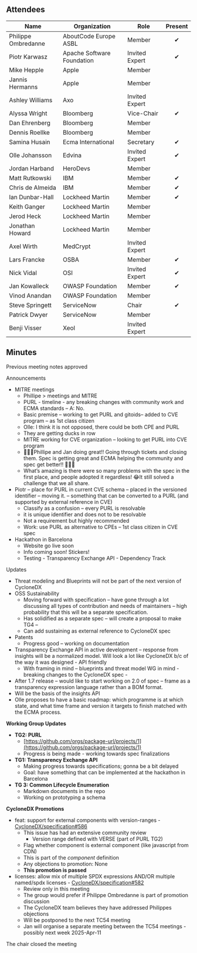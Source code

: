 ## Attendees

| Name                | Organization               | Role           | Present  |
|---------------------|----------------------------|----------------|:--------:|
| Philippe Ombredanne | AboutCode Europe ASBL      | Member         | &#x2714; |
| Piotr Karwasz       | Apache Software Foundation | Invited Expert | &#x2714; |
| Mike Hepple         | Apple                      | Member         |          |
| Jannis Hermanns     | Apple                      | Member         |          |
| Ashley Williams     | Axo                        | Invited Expert |          |
| Alyssa Wright       | Bloomberg                  | Vice-Chair     | &#x2714; |
| Dan Ehrenberg       | Bloomberg                  | Member         |          |
| Dennis Roellke      | Bloomberg                  | Member         |          |
| Samina Husain       | Ecma International         | Secretary      | &#x2714; |
| Olle Johansson      | Edvina                     | Invited Expert | &#x2714; |
| Jordan Harband      | HeroDevs                   | Member         |          |
| Matt Rutkowski      | IBM                        | Member         | &#x2714; |
| Chris de Almeida    | IBM                        | Member         | &#x2714; |
| Ian Dunbar-Hall     | Lockheed Martin            | Member         | &#x2714; |
| Keith Ganger        | Lockheed Martin            | Member         |          |
| Jerod Heck          | Lockheed Martin            | Member         |          |
| Jonathan Howard     | Lockheed Martin            | Member         |          |
| Axel Wirth          | MedCrypt                   | Invited Expert |          |
| Lars Francke        | OSBA                       | Member         | &#x2714; |
| Nick Vidal          | OSI                        | Invited Expert | &#x2714; |
| Jan Kowalleck       | OWASP Foundation           | Member         | &#x2714; |
| Vinod Anandan       | OWASP Foundation           | Member         |          |
| Steve Springett     | ServiceNow                 | Chair          | &#x2714; |
| Patrick Dwyer       | ServiceNow                 | Member         |          |
| Benji Visser        | Xeol                       | Invited Expert |          |

## Minutes

Previous meeting notes approved

Announcements

* MITRE meetings
    * Phillipe > meetings and MITRE
    * PURL - timeline - any breaking changes with community work and ECMA standards – A: No.
    * Basic premise – working to get PURL and gitoids– added to CVE program – as 1st class citizen
    * Olle: I think it is not opposed, there could be both CPE and PURL
    * They are getting ducks in row
    * MITRE working for CVE organization – looking to get PURL into CVE program
    * 🎉🎉🎉Phillipe and Jan doing great!! Going through tickets and closing them. Spec is getting great and ECMA helping the community and spec get better!! 🎉🎉🎉
    * What’s amazing is there were so many problems with the spec in the first place, and people adopted it regardless! 😂It still solved a challenge that we all share.
* Piotr – place for PURL in current CVE schema – placed in the versioned identifier – moving it. – something that can be converted to a PURL (and supported by external reference in CVE)
    * Classify as a confusion – every PURL is resolvable
    * it is unique identifier and does not to be resolvable
    * Not a requirement but highly recommended
    * Work: use PURL as alternative to CPEs – 1st class citizen in CVE spec
* Hackathon in Barcelona
    * Website go live soon
    * Info coming soon! Stickers!
    * Testing - Transparency Exchange API - Dependency Track

Updates

* Threat modeling and Blueprints will not be part of the next version of CycloneDX
* OSS Sustainability
    * Moving forward with specification – have gone through a lot discussing all types of contribution and needs of maintainers – high probability that this will be a separate specification.
    * Has solidified as a separate spec – will create a proposal to make TG4 –
    * Can add sustaining as external reference to CycloneDX spec
* Patents
    * Progress good – working on documentation
* Transparency Exchange API in active development – response from insights will be a normalized model. Will look a lot like CycloneDX b/c of the way it was designed - API friendly
    * With framing in mind – blueprints and threat model WG in mind - breaking changes to the CycloneDX spec  -
* After 1.7 release – would like to start working on 2.0 of spec – frame as a transparency expression language rather than a BOM format.
* Will be the basis of the insights API
* Olle proposes to have a basic roadmap: which programme is at which state, and what time frame and version it targets to finish matched with the ECMA process.

**Working Group Updates**

* **TG2: PURL**
    * [https://github.com/orgs/package-url/projects/1](https://github.com/orgs/package-url/projects/1)
    * Progress is being made - working towards spec finalizations
* **TG1: Transparency Exchange API**
    * Making progress towards specifications; gonna be a bit delayed
    * Goal: have something that can be implemented at the hackathon in Barcelona
* **TG 3: Common Lifecycle Enumeration**
    * Markdown documents in the repo
    * Working on prototyping a schema

**CycloneDX Promotions**

* feat: support for external components with version-ranges - [CycloneDX/specification#586](https://github.com/CycloneDX/specification/pull/586)
    * This issue has had an extensive community review
        * Version range defined with VERSE (part of PURL TG2)
    * Flag whether component is external component (like javascript from CDN)
    * This is part of the *component* definition
    * Any objections to promotion: None
    * **This promotion is passed**
* licenses: allow mix of multiple SPDX expressions AND/OR multiple named/spdx licenses - [CycloneDX/specification#582](https://github.com/CycloneDX/specification/pull/582)
    * Review only in this meeting
    * The group would prefer if Philippe Ombredanne is part of promotion discussion
    * The CycloneDX team believes they have addressed Philippes objections
    * Will be postponed to the next TC54 meeting
    * Jan will organise a separate meeting between the TC54 meetings - possibly next week 2025-Apr-11

The chair closed the meeting
